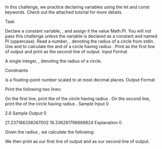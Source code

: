 In this challenge, we practice declaring variables using the let and const keywords. Check out the attached tutorial for more details.

Task

Declare a constant variable, , and assign it the value Math.PI. You will not pass this challenge unless the variable is declared as a constant and named PI (uppercase).
Read a number, , denoting the radius of a circle from stdin.
Use and to calculate the and of a circle having radius .
Print as the first line of output and print as the second line of output.
Input Format

A single integer, , denoting the radius of a circle.

Constraints

is a floating-point number scaled to at most decimal places.
Output Format

Print the following two lines:

On the first line, print the of the circle having radius .
On the second line, print the of the circle having radius .
Sample Input 0

2.6
Sample Output 0

21.237166338267002
16.336281798666924
Explanation 0

Given the radius , we calculate the following:

We then print as our first line of output and as our second line of output.
